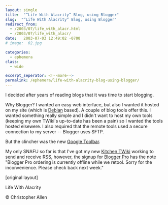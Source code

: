 ```yaml
---
layout: single
title:  "“Life With Alacrity” Blog, using Blogger"
slug:  "“Life With Alacrity” Blog, using Blogger"
redirect_from:
  - /2003/07/life_with_alacr.html
  - /2003/07/life_with_alacr/
date:   2003-07-03 12:49:02 -0700
# image:  02.jpg

categories:
  - ephemera
class:
  - wide

excerpt_seperator: <!--more-->
permalink: /ephemera/life-with-alacrity-blog-using-blogger/
---
```


I decided after years of reading blogs that it was time to start blogging.

Why Blogger? I wanted an easy web interface, but also I wanted it hosted on my site (which is [Debian](http://www.debian.org) based). A couple of blog tools offer this. I wanted something really simple and I didn't want to host my own tools (keeping my own TWiki's up-to-date has been a pain) so I wanted the tools hosted elsewere. I also required that the remote tools used a secure connection to my server -- Blogger uses SFTP.

But the clincher was the new [Google Toolbar](http://toolbar.google.com/).

My only SNAFU so far is that I've got my new [Kitchen TWiki](http://twiki.alacritymanagement.com/bin/view/Kitchen) working to send and receive RSS, however, the signup for [Blogger Pro](http://pro.blogger.com/) has the note "Blogger Pro ordering is currently offline while we retool. Sorry for the inconvenience. Please check back next week."

[original layout]


Life With Alacrity

© Christopher Allen